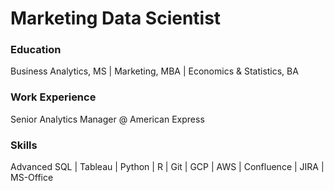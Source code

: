 # Marketing Data Scientist

### Education
Business Analytics, MS | Marketing, MBA | Economics & Statistics, BA

### Work Experience 
Senior Analytics Manager @ American Express

### Skills
Advanced SQL | Tableau | Python | R | Git | GCP | AWS | Confluence | JIRA | MS-Office
